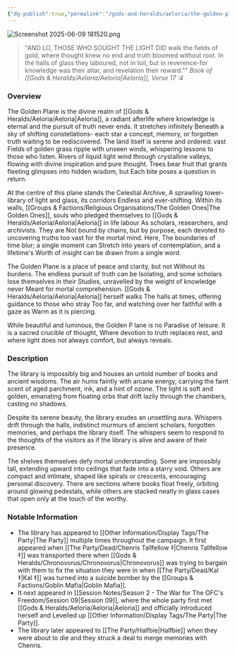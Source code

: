 ```yaml
---
{"dg-publish":true,"permalink":"/gods-and-heralds/aeloria/the-golden-plane/","tags":["Discovered"],"updated":"2025-07-31T13:57:12.420+01:00"}
---
```


![Screenshot 2025-06-09 181520.png](/img/user/Admin/Attachments/Screenshot%202025-06-09%20181520.png) 

> "AND LO, THOSE WHO SOUGHT THE LIGHT DID walk the fields of gold, where thought knew no end and truth bloomed without root. In the halls of glass they laboured, not in toil, but in reverence-for knowledge was their altar, and revelation their reward."" <cite> Book of [[Gods & Heralds/Aeloria/Aeloria\|Aeloria]], Verse 17 :4 </cite>

### Overview
The Golden Plane is the divine realm of [[Gods & Heralds/Aeloria/Aeloria\|Aeloria]], a radiant afterlife where knowledge is eternal and the pursuit of truth never ends. It stretches infinitely Beneath a sky of shifting constellations- each star a concept, memory, or forgotten truth waiting to be rediscovered. The land itself is serene and ordered: vast Fields of golden grass ripple with unseen winds, whispering lessons to those who listen. Rivers of liquid light wind through crystalline valleys, flowing with divine inspiration and pure thought. Trees bear fruit that grants fleeting glimpses into hidden wisdom, but Each bite poses a question in return.

At the centre of this plane stands the Celestial Archive, A sprawling tower-library of light and glass, its corridors Endless and ever-shifting. Within its walls, [[Groups & Factions/Religious Organisations/The Golden Ones\|The Golden Ones]], souls who pledged themselves to [[Gods & Heralds/Aeloria/Aeloria\|Aeloria]] in life labour As scholars, researchers, and archivists. They are Not bound by chains, but by purpose, each devoted to uncovering truths too vast for the mortal mind. Here, The boundaries of time blur; a single moment can Stretch into years of contemplation, and a lifetime's Worth of insight can be drawn from a single word.

The Golden Plane is a place of peace and clarity, but not Without its burdens. The endless pursuit of truth can be Isolating, and some scholars lose themselves in their Studies, unravelled by the weight of knowledge never Meant for mortal comprehension. [[Gods & Heralds/Aeloria/Aeloria\|Aeloria]] herself walks The halls at times, offering guidance to those who stray Too far, and watching over her faithful with a gaze as Warm as it is piercing.

While beautiful and luminous, the Golden P lane is no Paradise of leisure. It is a sacred crucible of thought, Where devotion to truth replaces rest, and where light does not always comfort, but always reveals.

### Description
The library is impossibly big and houses an untold number of books and ancient wisdoms. The air hums faintly with arcane energy, carrying the faint scent of aged parchment, ink, and a hint of ozone. The light is soft and golden, emanating from floating orbs that drift lazily through the chambers, casting no shadows.

Despite its serene beauty, the library exudes an unsettling aura. Whispers drift through the halls, indistinct murmurs of ancient scholars, forgotten memories, and perhaps the library itself. The whispers seem to respond to the thoughts of the visitors as if the library is alive and aware of their presence.

The shelves themselves defy mortal understanding. Some are impossibly tall, extending upward into ceilings that fade into a starry void. Others are compact and intimate, shaped like spirals or crescents, encouraging personal discovery. There are sections where books float freely, orbiting around glowing pedestals, while others are stacked neatly in glass cases that open only at the touch of the worthy.

### Notable Information 
- The library has appeared to [[Other Information/Display Tags/The Party\|The Party]] multiple times throughout the campaign. It first appeared when [[The Party/Dead/Chenris Tallfellow ‡\|Chenris Tallfellow ‡]] was transported there when [[Gods & Heralds/Chronovorus/Chronovorus\|Chronovorus]] was trying to bargain with them to fix the situation they were in when [[The Party/Dead/Kal ‡\|Kal ‡]] was turned into a suicide bomber by the [[Groups & Factions/Goblin Mafia\|Goblin Mafia]].
- It next appeared in [[Session Notes/Season 2 - The War for The OFC's Freedom/Session 09\|Session 09]], where the whole party first met [[Gods & Heralds/Aeloria/Aeloria\|Aeloria]] and officially introduced herself and Levelled up [[Other Information/Display Tags/The Party\|The Party]].
- The library later appeared to [[The Party/Halfbie\|Halfbie]] when they were about to die and they struck a deal to merge memories with Chenris. 